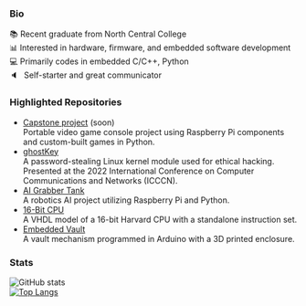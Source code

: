 ### Bio
📚 Recent graduate from North Central College<br>
📊 Interested in hardware, firmware, and embedded software development<br>
💻 Primarily codes in embedded C/C++, Python<br>
🔈⠀Self-starter and great communicator<br>

### Highlighted Repositories
- [Capstone project](https://drive.google.com/file/d/1a4EtMjtkjxMZdKACuUjvqVFuf7NYN391/view?usp=sharing) (soon)<br>
Portable video game console project using Raspberry Pi components and custom-built games in Python.<br>
- [ghostKey](https://github.com/przcaden/ghostKey)<br>
A password-stealing Linux kernel module used for ethical hacking.<br>Presented at the 2022 International Conference on Computer Communications and Networks (ICCCN).<br>
- [AI Grabber Tank](https://github.com/przcaden/Grabber-Tank-AI)<br>
A robotics AI project utilizing Raspberry Pi and Python.<br>
- [16-Bit CPU](https://github.com/przcaden/16-Bit-CPU)<br>
A VHDL model of a 16-bit Harvard CPU with a standalone instruction set.<br>
- [Embedded Vault](https://github.com/przcaden/Arduino-Vault)<br>
A vault mechanism programmed in Arduino with a 3D printed enclosure.

### Stats
![GitHub stats](https://github-readme-stats.vercel.app/api?username=przcaden&show_icons=true&theme=transparent)<br>
[![Top Langs](https://github-readme-stats.vercel.app/api/top-langs/?username=przcaden&hide=html,stata)](https://github.com/anuraghazra/github-readme-stats)
